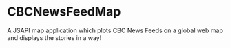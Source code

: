 CBCNewsFeedMap
==============

A JSAPI map application which plots CBC News Feeds on a global web map and displays the stories in a way!
